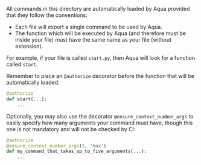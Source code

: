 All commands in this directory are automatically loaded by Aqua provided
that they follow the conventions:
- Each file will export a single command to be used by Aqua.
- The function which will be executed by Aqua (and therefore must be inside
your file) must have the same name as your file (without extension).

For example, if your file is called `start.py`, then Aqua will look for
a function called `start`.

Remember to place an `@authorize` decorator before the function that will
be automatically loaded:
```python
@authorize
def start(...):
    ...
```

Optionally, you may also use the decorator `@ensure_context_number_args`
to easily specify how many arguments your command must have, though this
one is not mandatory and will not be checked by CI:
```python
@authorize
@ensure_context_number_args(5, 'max')
def my_command_that_takes_up_to_five_arguments(...):
    ...
```
